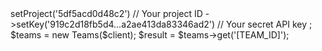 <?php

use Appwrite\Client;
use Appwrite\Services\Teams;

$client = new Client();

$client
    ->setProject('5df5acd0d48c2') // Your project ID
    ->setKey('919c2d18fb5d4...a2ae413da83346ad2') // Your secret API key
;

$teams = new Teams($client);

$result = $teams->get('[TEAM_ID]');